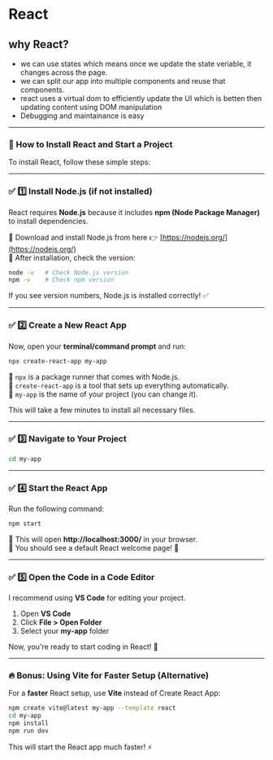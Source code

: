# React

## why React?
-  we can use states which means once we update the state veriable, it changes across the page.
- we can split our app into multiple components and reuse that components.
- react uses a virtual dom to efficiently update  the UI which is betten then updating content using DOM manipulation
- Debugging and maintainance is easy

---

### 🚀 How to Install React and Start a Project  

To install React, follow these simple steps:  

---

### ✅ 1️⃣ Install Node.js (if not installed)  
React requires **Node.js** because it includes **npm (Node Package Manager)** to install dependencies.  

🔹 Download and install Node.js from here 👉 [https://nodejs.org/](https://nodejs.org/)  
🔹 After installation, check the version:  
```sh
node -v   # Check Node.js version
npm -v    # Check npm version
```
If you see version numbers, Node.js is installed correctly! ✅  

---

### ✅ 2️⃣ Create a New React App  
Now, open your **terminal/command prompt** and run:  

```sh
npx create-react-app my-app
```
🔹 `npx` is a package runner that comes with Node.js.  
🔹 `create-react-app` is a tool that sets up everything automatically.  
🔹 `my-app` is the name of your project (you can change it).  

This will take a few minutes to install all necessary files.  

---

### ✅ 3️⃣ Navigate to Your Project  
```sh
cd my-app
```

---

### ✅ 4️⃣ Start the React App  
Run the following command:  
```sh
npm start
```
🔹 This will open **http://localhost:3000/** in your browser.  
🔹 You should see a default React welcome page! 🎉  

---

### ✅ 5️⃣ Open the Code in a Code Editor  
I recommend using **VS Code** for editing your project.  
1. Open **VS Code**  
2. Click **File > Open Folder**  
3. Select your **my-app** folder  

Now, you're ready to start coding in React! 🚀  

---

### 🔥 Bonus: Using Vite for Faster Setup (Alternative)  
For a **faster** React setup, use **Vite** instead of Create React App:  

```sh
npm create vite@latest my-app --template react
cd my-app
npm install
npm run dev
```
This will start the React app much faster! ⚡  
